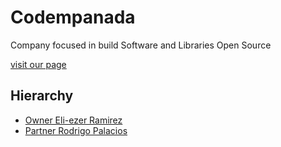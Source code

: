 # Codempanada

Company focused in build Software and Libraries Open Source

[visit our page](https://codempanada.github.io/.github/)

## Hierarchy

- [Owner Eli-ezer Ramirez](https://github.com/EliezerRamirezRuiz)
- [Partner Rodrigo Palacios](https://github.com/SbleitZ)
